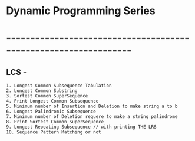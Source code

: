 # Dynamic Programming Series

# ----------------------------------------------------------------
## LCS -
    1. Longest Common Subsequence Tabulation
    2. Longest Common Substring
    3. Sortest Common SuperSequence
    4. Print Longest Common Subsequence
    5. Minimum number of Insertion and Deletion to make string a to b
    6. Longest Palindromic Subsequence
    7. Minimum number of Deletion requere to make a string palindrome
    8. Print Sortest Common SuperSequence
    9. Longest Repeating Subsequence // with printing THE LRS  
    10. Sequence Pattern Matching or not